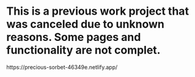 <h1>This is a previous work project that was canceled due to unknown reasons. Some pages and functionality are not complet.</h1>
https://precious-sorbet-46349e.netlify.app/
